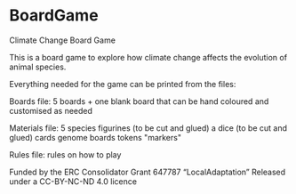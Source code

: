 # BoardGame
Climate Change Board Game

This is a board game to explore how climate change affects the evolution of animal species. 

Everything needed for the game can be printed from the files:

Boards file:
5 boards + one blank board that can be hand coloured and customised as needed

Materials file:
5 species figurines (to be cut and glued)
a dice (to be cut and glued)
cards
genome boards
tokens
"markers"

Rules file: 
rules on how to play


Funded by the ERC Consolidator Grant 647787 “LocalAdaptation”
Released under a CC-BY-NC-ND 4.0 licence
